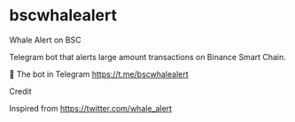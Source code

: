 # bscwhalealert
Whale Alert on BSC

Telegram bot that alerts large amount transactions on Binance Smart Chain.

🤖 The bot in Telegram https://t.me/bscwhalealert


Credit

Inspired from https://twitter.com/whale_alert
